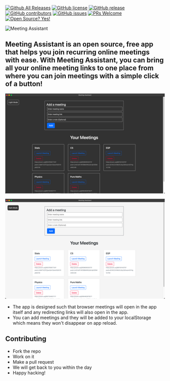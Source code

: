 [![Github All Releases](https://img.shields.io/github/downloads/virejdasani/meetingassistant/total.svg)]()
[![GitHub license](https://img.shields.io/github/license/virejdasani/meetingassistant)](https://github.com/virejdasani/meetingassistant/blob/master/LICENSE)
[![GitHub release](https://img.shields.io/github/release/virejdasani/meetingassistant)](https://GitHub.com/virejdasani/meetingassistant/releases/)
[![GitHub contributors](https://img.shields.io/github/contributors/virejdasani/meetingassistant)](https://GitHub.com/virejdasani/meetingassistant/graphs/contributors/)
[![GitHub issues](https://img.shields.io/github/issues/virejdasani/meetingassistant)](https://GitHub.com/virejdasani/meetingassistant/issues/)
[![PRs Welcome](https://img.shields.io/badge/PRs-welcome-brightgreen.svg?style=flat-square)](http://makeapullrequest.com)
[![Open Source? Yes!](https://badgen.net/badge/Open%20Source%20%3F/Yes%21/blue?icon=github)](https://github.com/virejdasani/meetingassistant/)


<img alt="Meeting Assistant" src="https://github.com/virejdasani/MeetingAssistant/blob/master/Assets/meetingAssistantBanner.png?raw=true" height="200px" />


## Meeting Assistant is an open source, free app that helps you join recurring online meetings with ease. With Meeting Assistant, you can bring all your online meeting links to one place from where you can join meetings with a simple click of a button!


![MeetingAssistantScreenshot](https://github.com/virejdasani/MeetingAssistant/blob/master/Assets/meetingAssistantSC.png?raw=true)

![MeetingAssistantScreenshot](https://github.com/virejdasani/MeetingAssistant/blob/master/Assets/meetingAssistantSCLight.png?raw=true)



- The app is designed such that browser meetings will open in the app itself and any redirecting links will also open in the app.
- You can add meetings and they will be added to your localStorage which means they won't disappear on app reload.


## Contributing
- Fork the repo
- Work on it
- Make a pull request
- We will get back to you within the day
- Happy hacking!
